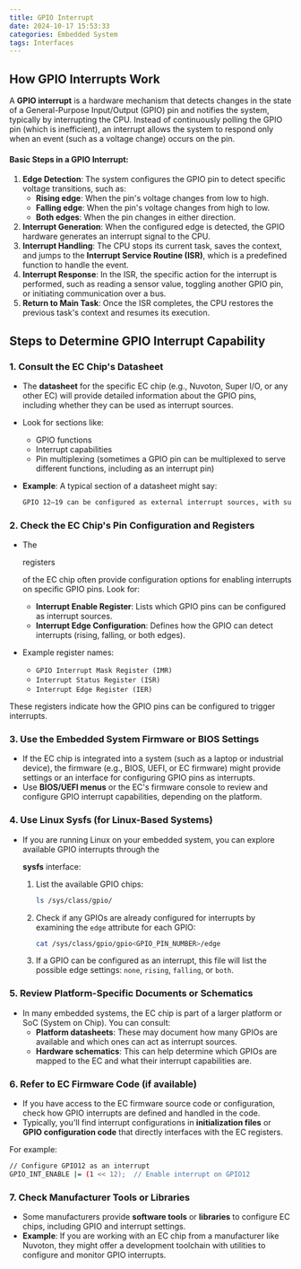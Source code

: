 ```yaml
---
title: GPIO Interrupt
date: 2024-10-17 15:53:33
categories: Embedded System
tags: Interfaces
---
```


## How GPIO Interrupts Work

A **GPIO interrupt** is a hardware mechanism that detects changes in the state of a General-Purpose Input/Output (GPIO) pin and notifies the system, typically by interrupting the CPU. Instead of continuously polling the GPIO pin (which is inefficient), an interrupt allows the system to respond only when an event (such as a voltage change) occurs on the pin.

#### Basic Steps in a GPIO Interrupt:

1. **Edge Detection**: The system configures the GPIO pin to detect specific voltage transitions, such as:
   - **Rising edge**: When the pin's voltage changes from low to high.
   - **Falling edge**: When the pin's voltage changes from high to low.
   - **Both edges**: When the pin changes in either direction.
2. **Interrupt Generation**: When the configured edge is detected, the GPIO hardware generates an interrupt signal to the CPU.
3. **Interrupt Handling**: The CPU stops its current task, saves the context, and jumps to the **Interrupt Service Routine (ISR)**, which is a predefined function to handle the event.
4. **Interrupt Response**: In the ISR, the specific action for the interrupt is performed, such as reading a sensor value, toggling another GPIO pin, or initiating communication over a bus.
5. **Return to Main Task**: Once the ISR completes, the CPU restores the previous task's context and resumes its execution.

## Steps to Determine GPIO Interrupt Capability

### 1. Consult the EC Chip's Datasheet

- The **datasheet** for the specific EC chip (e.g., Nuvoton, Super I/O, or any other EC) will provide detailed information about the GPIO pins, including whether they can be used as interrupt sources.

- Look for sections like:

  - GPIO functions
  - Interrupt capabilities
  - Pin multiplexing (sometimes a GPIO pin can be multiplexed to serve different functions, including as an interrupt pin)

- **Example**: A typical section of a datasheet might say:

  ```sh
  GPIO 12–19 can be configured as external interrupt sources, with support for both rising and falling edge detection.
  ```

### 2. Check the EC Chip's Pin Configuration and Registers

- The 

  registers

   of the EC chip often provide configuration options for enabling interrupts on specific GPIO pins. Look for:

  - **Interrupt Enable Register**: Lists which GPIO pins can be configured as interrupt sources.
  - **Interrupt Edge Configuration**: Defines how the GPIO can detect interrupts (rising, falling, or both edges).

- Example register names:

  - `GPIO Interrupt Mask Register (IMR)`
  - `Interrupt Status Register (ISR)`
  - `Interrupt Edge Register (IER)`

These registers indicate how the GPIO pins can be configured to trigger interrupts.

### 3. Use the Embedded System Firmware or BIOS Settings

- If the EC chip is integrated into a system (such as a laptop or industrial device), the firmware (e.g., BIOS, UEFI, or EC firmware) might provide settings or an interface for configuring GPIO pins as interrupts.
- Use **BIOS/UEFI menus** or the EC's firmware console to review and configure GPIO interrupt capabilities, depending on the platform.

### 4. Use Linux Sysfs (for Linux-Based Systems)

- If you are running Linux on your embedded system, you can explore available GPIO interrupts through the 

  **sysfs** interface:

  1. List the available GPIO chips:

     ```sh
     ls /sys/class/gpio/
     ```
     
  2. Check if any GPIOs are already configured for interrupts by examining the `edge` attribute for each GPIO:
  
     ```sh
     cat /sys/class/gpio/gpio<GPIO_PIN_NUMBER>/edge
     ```

  3. If a GPIO can be configured as an interrupt, this file will list the possible edge settings: `none`, `rising`, `falling`, or `both`.

### 5. Review Platform-Specific Documents or Schematics

- In many embedded systems, the EC chip is part of a larger platform or SoC (System on Chip). You can consult:
  - **Platform datasheets**: These may document how many GPIOs are available and which ones can act as interrupt sources.
  - **Hardware schematics**: This can help determine which GPIOs are mapped to the EC and what their interrupt capabilities are.

### 6. Refer to EC Firmware Code (if available)

- If you have access to the EC firmware source code or configuration, check how GPIO interrupts are defined and handled in the code.
- Typically, you'll find interrupt configurations in **initialization files** or **GPIO configuration code** that directly interfaces with the EC registers.

For example:

```sh
// Configure GPIO12 as an interrupt
GPIO_INT_ENABLE |= (1 << 12);  // Enable interrupt on GPIO12
```

### 7. Check Manufacturer Tools or Libraries

- Some manufacturers provide **software tools** or **libraries** to configure EC chips, including GPIO and interrupt settings.
- **Example**: If you are working with an EC chip from a manufacturer like Nuvoton, they might offer a development toolchain with utilities to configure and monitor GPIO interrupts.

